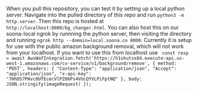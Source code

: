 When you pull this repository, you can test it by setting up a local python server. Navigate into the pulled directory of this repo and run `python3 -m http.server`. Then this repo is hosted at `http://localhost:8000/bg_changer.html`. You can also host this on our soona-local ngrok by runnning the python server, then visiting the directory and running `ngrok http --domain=local.soona.co 8000`. Currently it is setup for use with the public amazon background removal, which will not work from your localhost. If you want to use this from localhost use ``` const resp = await AwsWafIntegration.fetch('https://h1shutsx84.execute-api.us-west-1.amazonaws.com/cv-service/v1/background/remove',
            {
                method: 'POST',
                headers: {
                    "Content-Type": "application/json",
                    "Accept": "application/json",
                    "x-api-key": "7HhDS7PHvc0UfEcecVlPZ06Ps4VUcQYVLPiFptNQ"
                },
                body: JSON.stringify(imageRequest)
            });```
